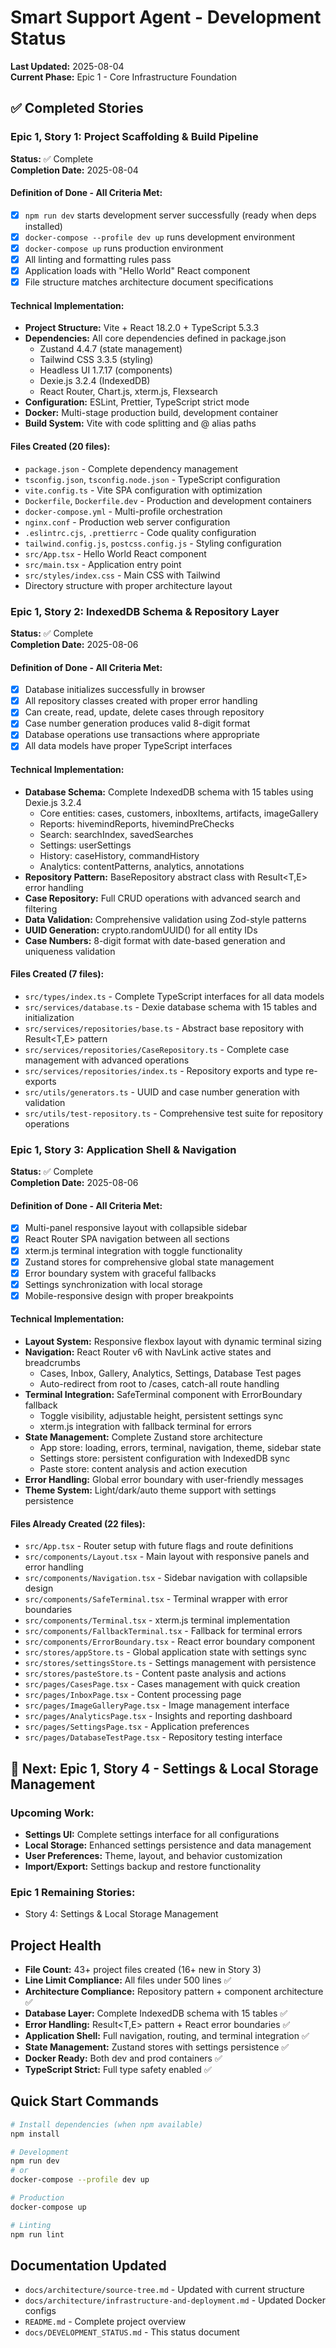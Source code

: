 # Smart Support Agent - Development Status

**Last Updated:** 2025-08-04  
**Current Phase:** Epic 1 - Core Infrastructure Foundation

## ✅ Completed Stories

### Epic 1, Story 1: Project Scaffolding & Build Pipeline
**Status:** ✅ Complete  
**Completion Date:** 2025-08-04

#### Definition of Done - All Criteria Met:
- [x] `npm run dev` starts development server successfully (ready when deps installed)
- [x] `docker-compose --profile dev up` runs development environment  
- [x] `docker-compose up` runs production environment
- [x] All linting and formatting rules pass
- [x] Application loads with "Hello World" React component
- [x] File structure matches architecture document specifications

#### Technical Implementation:
- **Project Structure:** Vite + React 18.2.0 + TypeScript 5.3.3
- **Dependencies:** All core dependencies defined in package.json
  - Zustand 4.4.7 (state management)
  - Tailwind CSS 3.3.5 (styling)
  - Headless UI 1.7.17 (components)
  - Dexie.js 3.2.4 (IndexedDB)
  - React Router, Chart.js, xterm.js, Flexsearch
- **Configuration:** ESLint, Prettier, TypeScript strict mode
- **Docker:** Multi-stage production build, development container
- **Build System:** Vite with code splitting and @ alias paths

#### Files Created (20 files):
- `package.json` - Complete dependency management
- `tsconfig.json`, `tsconfig.node.json` - TypeScript configuration
- `vite.config.ts` - Vite SPA configuration with optimization
- `Dockerfile`, `Dockerfile.dev` - Production and development containers
- `docker-compose.yml` - Multi-profile orchestration
- `nginx.conf` - Production web server configuration
- `.eslintrc.cjs`, `.prettierrc` - Code quality configuration
- `tailwind.config.js`, `postcss.config.js` - Styling configuration
- `src/App.tsx` - Hello World React component
- `src/main.tsx` - Application entry point
- `src/styles/index.css` - Main CSS with Tailwind
- Directory structure with proper architecture layout

### Epic 1, Story 2: IndexedDB Schema & Repository Layer
**Status:** ✅ Complete  
**Completion Date:** 2025-08-06

#### Definition of Done - All Criteria Met:
- [x] Database initializes successfully in browser
- [x] All repository classes created with proper error handling  
- [x] Can create, read, update, delete cases through repository
- [x] Case number generation produces valid 8-digit format
- [x] Database operations use transactions where appropriate
- [x] All data models have proper TypeScript interfaces

#### Technical Implementation:
- **Database Schema:** Complete IndexedDB schema with 15 tables using Dexie.js 3.2.4
  - Core entities: cases, customers, inboxItems, artifacts, imageGallery
  - Reports: hivemindReports, hivemindPreChecks  
  - Search: searchIndex, savedSearches
  - Settings: userSettings
  - History: caseHistory, commandHistory
  - Analytics: contentPatterns, analytics, annotations
- **Repository Pattern:** BaseRepository abstract class with Result<T,E> error handling
- **Case Repository:** Full CRUD operations with advanced search and filtering
- **Data Validation:** Comprehensive validation using Zod-style patterns
- **UUID Generation:** crypto.randomUUID() for all entity IDs
- **Case Numbers:** 8-digit format with date-based generation and uniqueness validation

#### Files Created (7 files):
- `src/types/index.ts` - Complete TypeScript interfaces for all data models
- `src/services/database.ts` - Dexie database schema with 15 tables and initialization
- `src/services/repositories/base.ts` - Abstract base repository with Result<T,E> pattern
- `src/services/repositories/CaseRepository.ts` - Complete case management with advanced operations
- `src/services/repositories/index.ts` - Repository exports and type re-exports
- `src/utils/generators.ts` - UUID and case number generation with validation
- `src/utils/test-repository.ts` - Comprehensive test suite for repository operations

### Epic 1, Story 3: Application Shell & Navigation
**Status:** ✅ Complete  
**Completion Date:** 2025-08-06

#### Definition of Done - All Criteria Met:
- [x] Multi-panel responsive layout with collapsible sidebar
- [x] React Router SPA navigation between all sections
- [x] xterm.js terminal integration with toggle functionality  
- [x] Zustand stores for comprehensive global state management
- [x] Error boundary system with graceful fallbacks
- [x] Settings synchronization with local storage
- [x] Mobile-responsive design with proper breakpoints

#### Technical Implementation:
- **Layout System:** Responsive flexbox layout with dynamic terminal sizing
- **Navigation:** React Router v6 with NavLink active states and breadcrumbs
  - Cases, Inbox, Gallery, Analytics, Settings, Database Test pages
  - Auto-redirect from root to /cases, catch-all route handling
- **Terminal Integration:** SafeTerminal component with ErrorBoundary fallback
  - Toggle visibility, adjustable height, persistent settings sync
  - xterm.js integration with fallback terminal for errors
- **State Management:** Complete Zustand store architecture
  - App store: loading, errors, terminal, navigation, theme, sidebar state
  - Settings store: persistent configuration with IndexedDB sync
  - Paste store: content analysis and action execution
- **Error Handling:** Global error boundary with user-friendly messages
- **Theme System:** Light/dark/auto theme support with settings persistence

#### Files Already Created (22 files):
- `src/App.tsx` - Router setup with future flags and route definitions
- `src/components/Layout.tsx` - Main layout with responsive panels and error handling
- `src/components/Navigation.tsx` - Sidebar navigation with collapsible design
- `src/components/SafeTerminal.tsx` - Terminal wrapper with error boundaries
- `src/components/Terminal.tsx` - xterm.js terminal implementation
- `src/components/FallbackTerminal.tsx` - Fallback for terminal errors
- `src/components/ErrorBoundary.tsx` - React error boundary component
- `src/stores/appStore.ts` - Global application state with settings sync
- `src/stores/settingsStore.ts` - Settings management with persistence
- `src/stores/pasteStore.ts` - Content paste analysis and actions
- `src/pages/CasesPage.tsx` - Cases management with quick creation
- `src/pages/InboxPage.tsx` - Content processing page
- `src/pages/ImageGalleryPage.tsx` - Image management interface
- `src/pages/AnalyticsPage.tsx` - Insights and reporting dashboard
- `src/pages/SettingsPage.tsx` - Application preferences
- `src/pages/DatabaseTestPage.tsx` - Repository testing interface

## 🚧 Next: Epic 1, Story 4 - Settings & Local Storage Management

### Upcoming Work:
- **Settings UI:** Complete settings interface for all configurations
- **Local Storage:** Enhanced settings persistence and data management
- **User Preferences:** Theme, layout, and behavior customization
- **Import/Export:** Settings backup and restore functionality

### Epic 1 Remaining Stories:
- Story 4: Settings & Local Storage Management

## Project Health
- **File Count:** 43+ project files created (16+ new in Story 3)
- **Line Limit Compliance:** All files under 500 lines ✅
- **Architecture Compliance:** Repository pattern + component architecture ✅
- **Database Layer:** Complete IndexedDB schema with 15 tables ✅
- **Error Handling:** Result<T,E> pattern + React error boundaries ✅
- **Application Shell:** Full navigation, routing, and terminal integration ✅
- **State Management:** Zustand stores with settings persistence ✅
- **Docker Ready:** Both dev and prod containers ✅
- **TypeScript Strict:** Full type safety enabled ✅

## Quick Start Commands
```bash
# Install dependencies (when npm available)
npm install

# Development
npm run dev
# or
docker-compose --profile dev up

# Production  
docker-compose up

# Linting
npm run lint
```

## Documentation Updated
- `docs/architecture/source-tree.md` - Updated with current structure
- `docs/architecture/infrastructure-and-deployment.md` - Updated Docker configs
- `README.md` - Complete project overview
- `docs/DEVELOPMENT_STATUS.md` - This status document